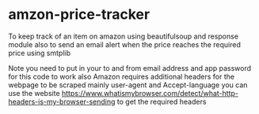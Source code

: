 # amzon-price-tracker
To keep track of an item on amazon using beautifulsoup and response module also to send an email alert when the price reaches the required price using smtplib

Note you need to put in your to and from email address and app password for this code to work also Amazon requires additional headers for the webpage to be scraped mainly user-agent and Accept-language you can use the website https://www.whatismybrowser.com/detect/what-http-headers-is-my-browser-sending to get the required headers
